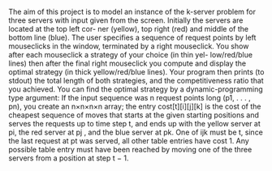 ﻿The aim of this project is to model an instance of the k-server problem for three servers
with input given from the screen. Initially the servers are located at the top left cor-
ner (yellow), top right (red) and middle of the bottom line (blue). The user specifies a
sequence of request points by left mouseclicks in the window, terminated by a right
mouseclick. You show after each mouseclick a strategy of your choice (in thin yel-
low/red/blue lines) then after the final right mouseclick you compute and display the
optimal strategy (in thick yellow/red/blue lines). Your program then prints (to stdout)
the total length of both strategies, and the competitiveness ratio that you achieved.
You can find the optimal strategy by a dynamic-programming type argument: If the
input sequence was n request points long (p1, . . . , pn), you create an n×n×n×n array;
the entry cost[t][i][j][k] is the cost of the cheapest sequence of moves that starts at
the given starting positions and serves the requests up to time step t, and ends up with
the yellow server at pi, the red server at pj , and the blue server at pk. One of ijk must
be t, since the last request at pt was served, all other table entries have cost 1. Any
possible table entry must have been reached by moving one of the three servers from a
position at step t − 1.